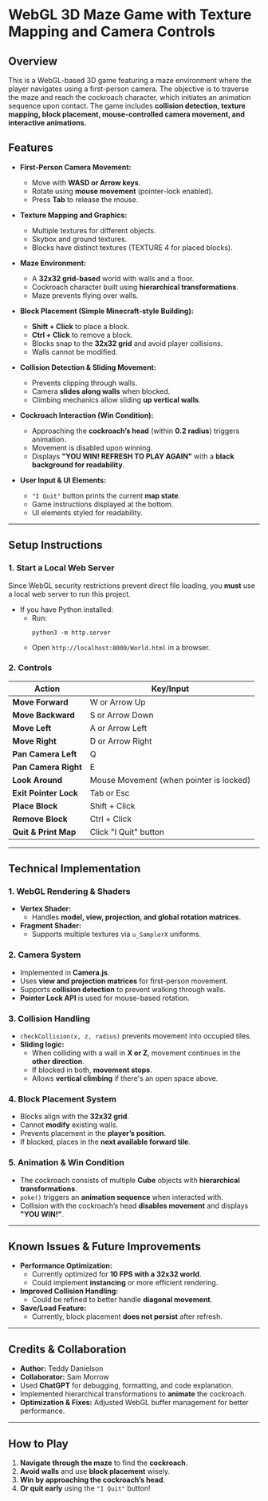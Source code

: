 # **WebGL 3D Maze Game with Texture Mapping and Camera Controls**

## **Overview**
This is a WebGL-based 3D game featuring a maze environment where the player navigates using a first-person camera. The objective is to traverse the maze and reach the cockroach character, which initiates an animation sequence upon contact. The game includes **collision detection, texture mapping, block placement, mouse-controlled camera movement, and interactive animations.**

## **Features**
- **First-Person Camera Movement:**
  - Move with **WASD or Arrow keys**.
  - Rotate using **mouse movement** (pointer-lock enabled).
  - Press **Tab** to release the mouse.

- **Texture Mapping and Graphics:**
  - Multiple textures for different objects.
  - Skybox and ground textures.
  - Blocks have distinct textures (TEXTURE 4 for placed blocks).
  
- **Maze Environment:**
  - A **32x32 grid-based** world with walls and a floor.
  - Cockroach character built using **hierarchical transformations**.
  - Maze prevents flying over walls.

- **Block Placement (Simple Minecraft-style Building):**
  - **Shift + Click** to place a block.
  - **Ctrl + Click** to remove a block.
  - Blocks snap to the **32x32 grid** and avoid player collisions.
  - Walls cannot be modified.

- **Collision Detection & Sliding Movement:**
  - Prevents clipping through walls.
  - Camera **slides along walls** when blocked.
  - Climbing mechanics allow sliding **up vertical walls**.

- **Cockroach Interaction (Win Condition):**
  - Approaching the **cockroach’s head** (within **0.2 radius**) triggers animation.
  - Movement is disabled upon winning.
  - Displays **"YOU WIN! REFRESH TO PLAY AGAIN"** with a **black background for readability**.

- **User Input & UI Elements:**
  - `"I Quit"` button prints the current **map state**.
  - Game instructions displayed at the bottom.
  - UI elements styled for readability.

---

## **Setup Instructions**
### **1. Start a Local Web Server**
Since WebGL security restrictions prevent direct file loading, you **must** use a local web server to run this project.
- If you have Python installed:
  - Run:  
    ```
    python3 -m http.server
    ```
  - Open `http://localhost:8000/World.html` in a browser.

### **2. Controls**
| Action | Key/Input |
|--------|----------|
| **Move Forward** | W or Arrow Up |
| **Move Backward** | S or Arrow Down |
| **Move Left** | A or Arrow Left |
| **Move Right** | D or Arrow Right |
| **Pan Camera Left** | Q |
| **Pan Camera Right** | E |
| **Look Around** | Mouse Movement (when pointer is locked) |
| **Exit Pointer Lock** | Tab or Esc |
| **Place Block** | Shift + Click |
| **Remove Block** | Ctrl + Click |
| **Quit & Print Map** | Click "I Quit" button |

---

## **Technical Implementation**
### **1. WebGL Rendering & Shaders**
- **Vertex Shader:**
  - Handles **model, view, projection, and global rotation matrices**.
- **Fragment Shader:**
  - Supports multiple textures via `u_SamplerX` uniforms.

### **2. Camera System**
- Implemented in **Camera.js**.
- Uses **view and projection matrices** for first-person movement.
- Supports **collision detection** to prevent walking through walls.
- **Pointer Lock API** is used for mouse-based rotation.

### **3. Collision Handling**
- `checkCollision(x, z, radius)` prevents movement into occupied tiles.
- **Sliding logic:**  
  - When colliding with a wall in **X or Z**, movement continues in the **other direction**.
  - If blocked in both, **movement stops**.
  - Allows **vertical climbing** if there's an open space above.

### **4. Block Placement System**
- Blocks align with the **32x32 grid**.
- Cannot **modify** existing walls.
- Prevents placement in the **player’s position**.
- If blocked, places in the **next available forward tile**.

### **5. Animation & Win Condition**
- The cockroach consists of multiple **Cube** objects with **hierarchical transformations**.
- `poke()` triggers an **animation sequence** when interacted with.
- Collision with the cockroach’s head **disables movement** and displays **"YOU WIN!"**.

---

## **Known Issues & Future Improvements**
- **Performance Optimization:**  
  - Currently optimized for **10 FPS with a 32x32 world**.
  - Could implement **instancing** or more efficient rendering.
- **Improved Collision Handling:**  
  - Could be refined to better handle **diagonal movement**.
- **Save/Load Feature:**  
  - Currently, block placement **does not persist** after refresh.

---

## **Credits & Collaboration**
- **Author:** Teddy Danielson  
- **Collaborator:** Sam Morrow  
- Used **ChatGPT** for debugging, formatting, and code explanation.  
- Implemented hierarchical transformations to **animate** the cockroach.  
- **Optimization & Fixes:** Adjusted WebGL buffer management for better performance.

---

## **How to Play**
1. **Navigate through the maze** to find the **cockroach**.
2. **Avoid walls** and use **block placement** wisely.
3. **Win by approaching the cockroach’s head**.
4. **Or quit early** using the `"I Quit"` button!